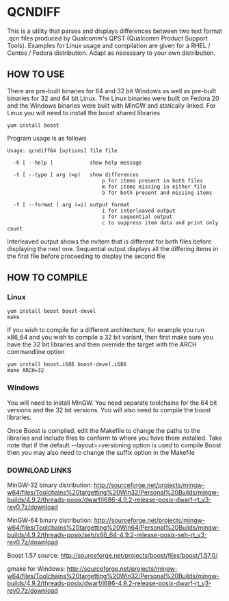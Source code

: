 <h1>QCNDIFF</h1>

This is a utility that parses and displays differences between two text format .qcn files produced by Qualcomm's QPST (Qualcomm Product Support Tools). Examples for Linux usage and compilation are given for a RHEL / Centos / Fedora distribution. Adapt as necessary to your own distribution.

<h2>HOW TO USE</h2>

There are pre-built binaries for 64 and 32 bit Windows as well as pre-built binaries for 32 and 64 bit Linux. The Linux binaries were built on Fedora 20 and the Windows binaries were built with MinGW and statically linked. For Linux you will need to install the boost shared libraries
````
yum install boost
````

Program usage is as follows

````
Usage: qcndiff64 [options] file file

  -h [ --help ]            show help message
                           
  -t [ --type ] arg (=p)   show differences
                               p for items present in both files
                               m for items missing in either file
                               b for both present and missing items
                           
  -f [ --format ] arg (=i) output format
                               i for interleaved output
                               s for sequential output
                               c to suppress item data and print only count
````

Interleaved output shows the nvitem that is different for both files before displaying the next one. Sequential output displays all the differing items in the first file before proceeding to display the second file

<h2>HOW TO COMPILE</h2>

<h3>Linux</h3>

````
yum install boost boost-devel
make
````

If you wish to compile for a different architecture, for example you run x86_64 and you wish to compile a 32 bit variant, then first make sure you have the 32 bit libraries and then override the target with the ARCH commandline option

````
yum install boost.i686 boost-devel.i686
make ARCH=32
````

<h3>Windows</h3>

You will need to install MinGW. You need separate toolchains for the 64 bit versions and the 32 bit versions. You will also need to compile the boost libraries.

Once Boost is compiled, edit the Makefile to change the paths to the libraries and include files to conform to where you have them installed. Take note that if the default --layout==versioning option is used to compile Boost then you may also need to change the suffix option in the Makefile

<h3>DOWNLOAD LINKS</h3>

MinGW-32 binary distribution: http://sourceforge.net/projects/mingw-w64/files/Toolchains%20targetting%20Win32/Personal%20Builds/mingw-builds/4.9.2/threads-posix/dwarf/i686-4.9.2-release-posix-dwarf-rt_v3-rev0.7z/download

MinGW-64 binary distribution: http://sourceforge.net/projects/mingw-w64/files/Toolchains%20targetting%20Win64/Personal%20Builds/mingw-builds/4.9.2/threads-posix/seh/x86_64-4.9.2-release-posix-seh-rt_v3-rev0.7z/download

Boost 1.57 source: http://sourceforge.net/projects/boost/files/boost/1.57.0/

gmake for Windows</url>: http://sourceforge.net/projects/mingw-w64/files/Toolchains%20targetting%20Win32/Personal%20Builds/mingw-builds/4.9.2/threads-posix/dwarf/i686-4.9.2-release-posix-dwarf-rt_v3-rev0.7z/download
